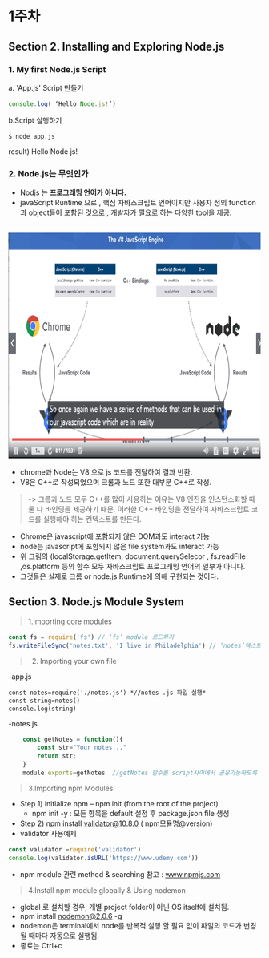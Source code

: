 # 1주차
## Section 2. Installing and Exploring Node.js

### 1. My first Node.js Script
	
   a. 'App.js' Script 만들기
		
```javascript
console.log( ‘Hello Node.js!’)
```


 b.Script 실행하기

 
 	$ node app.js 

 result) Hello Node js!
 
 ### 2. Node.js는 무엇인가
  + Nodjs 는 **프로그래밍 언어가 아니다.**
  + javaScript Runtime 으로 , 핵심 자바스크립트 언어이지만 사용자 정의 function과 object들이 포함된 것으로 , 개발자가 필요로 하는 다양한 tool을 제공.
  <br>
  <img src="./img/nodejs.PNG" width="700px" height="450px"  ></img>
  
  + chrome과 Node는 V8 으로 js 코드를 전달하여 결과 반환.
  + V8은 C++로 작성되었으며 크롬과 노드 또한 대부분 C++로 작성.
   > -> 크롬과 노드 모두 C++를 많이 사용하는 이유는 V8 엔진을 인스턴스화할 때 둘 다 바인딩을 제공하기 때문.
   > 이러한 C++ 바인딩을 전달하여 자바스크립트 코드를 실행해야 하는 컨텍스트를 만든다.
  + Chrome은 javascript에 포함되지 않은 DOM과도 interact 가능
  + node는 javascript에 포함되지 않은 file system과도 interact 가능
  + 위 그림의 (localStorage.getItem, document.querySelecor , fs.readFile ,os.platform 등의 함수 모두 자바스크립트 프로그래밍 언어의 일부가 아니다.
  + 그것들은 실제로 크롬 or node.js Runtime에 의해 구현되는 것이다.
 
## Section 3. Node.js Module System
>1.Importing core modules

```javascript	
const fs = require('fs') // ‘fs’ module 로드하기
fs.writeFileSync('notes.txt', 'I live in Philadelphia') // ‘notes’텍스트에 string 작성
```
>2. Importing your own file

-app.js
 
    
    const notes=require('./notes.js') *//notes .js 파일 실행*
	const string=notes()
	console.log(string)
    
-notes.js 
	
```javascript
	const getNotes = function(){
    	const str="Your notes..."
    	return str;
	}
	module.exports=getNotes  //getNotes 함수를 script사이에서 공유가능하도록 함.
```

 >3.Importing npm Modules

+ Step 1) initialize npm – npm init (from the root of the project)
	- npm init -y : 모든 항목을 default 설정 후 package.json file 생성
+ Step 2) npm install validator@10.8.0 ( npm모듈명@version)
+ validator 사용예제
		
```javascript
const validator =require('validator')
console.log(validator.isURL('https://www.udemy.com'))
```
 

+ npm module 관련 method & searching 참고 : www.npmjs.com


>4.Install npm module globally & Using nodemon

+ global 로 설치할 경우, 개별 project folder이 아닌 OS itself에 설치됨.
+ npm install nodemon@2.0.6 -g
+ nodemon은 terminal에서 node를 반복적 실행 할 필요 없이 파일의 코드가 변경될 때마다 자동으로 실행됨.
+ 종료는 Ctrl+c


	


	
